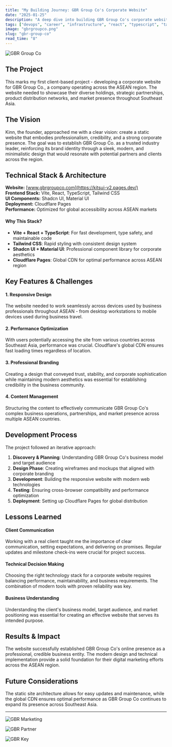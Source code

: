 ```yaml
---
title: "My Building Journey: GBR Group Co's Corporate Website"
date: "2025-01-25"
description: "A deep dive into building GBR Group Co's corporate website, covering the technical challenges, infrastructure decisions, and lessons learned from developing a modern business website."
tags: ["devops", "career", "infrastructure", "react", "typescript", "tailwind"]
image: "gbrgroupco.png"
slug: "gbr-group-co"
read_time: "8"
---
```


![GBR Group Co](/gbrgroupco.png)

## The Project

This marks my first client-based project - developing a corporate website for GBR Group Co., a company operating across the ASEAN region. The website needed to showcase their diverse holdings, strategic partnerships, product distribution networks, and market presence throughout Southeast Asia.

## The Vision

Kinn, the founder, approached me with a clear vision: create a static website that embodies professionalism, credibility, and a strong corporate presence. The goal was to establish GBR Group Co. as a trusted industry leader, reinforcing its brand identity through a sleek, modern, and minimalistic design that would resonate with potential partners and clients across the region.

## Technical Stack & Architecture

**Website:** [www.gbrgroupco.com](https://kitsui-v2.pages.dev/)  
**Frontend Stack:** Vite, React, TypeScript, Tailwind CSS  
**UI Components:** Shadcn UI, Material UI  
**Deployment:** Cloudflare Pages  
**Performance:** Optimized for global accessibility across ASEAN markets

#### Why This Stack?

- **Vite + React + TypeScript**: For fast development, type safety, and maintainable code
- **Tailwind CSS**: Rapid styling with consistent design system
- **Shadcn UI + Material UI**: Professional component library for corporate aesthetics
- **Cloudflare Pages**: Global CDN for optimal performance across ASEAN region

## Key Features & Challenges

#### 1. **Responsive Design**
The website needed to work seamlessly across devices used by business professionals throughout ASEAN - from desktop workstations to mobile devices used during business travel.

#### 2. **Performance Optimization**
With users potentially accessing the site from various countries across Southeast Asia, performance was crucial. Cloudflare's global CDN ensures fast loading times regardless of location.

#### 3. **Professional Branding**
Creating a design that conveyed trust, stability, and corporate sophistication while maintaining modern aesthetics was essential for establishing credibility in the business community.

#### 4. **Content Management**
Structuring the content to effectively communicate GBR Group Co's complex business operations, partnerships, and market presence across multiple ASEAN countries.

## Development Process

The project followed an iterative approach:
1. **Discovery & Planning**: Understanding GBR Group Co's business model and target audience
2. **Design Phase**: Creating wireframes and mockups that aligned with corporate branding
3. **Development**: Building the responsive website with modern web technologies
4. **Testing**: Ensuring cross-browser compatibility and performance optimization
5. **Deployment**: Setting up Cloudflare Pages for global distribution

## Lessons Learned

#### Client Communication
Working with a real client taught me the importance of clear communication, setting expectations, and delivering on promises. Regular updates and milestone check-ins were crucial for project success.

#### Technical Decision Making
Choosing the right technology stack for a corporate website requires balancing performance, maintainability, and business requirements. The combination of modern tools with proven reliability was key.

#### Business Understanding
Understanding the client's business model, target audience, and market positioning was essential for creating an effective website that serves its intended purpose.

## Results & Impact

The website successfully established GBR Group Co's online presence as a professional, credible business entity. The modern design and technical implementation provide a solid foundation for their digital marketing efforts across the ASEAN region.

## Future Considerations

The static site architecture allows for easy updates and maintenance, while the global CDN ensures optimal performance as GBR Group Co continues to expand its presence across Southeast Asia.

---

![GBR Marketing](/gbr-group-co/gbr-marketing.jpg)

![GBR Partner](/gbr-group-co/gbr-partner.jpg)

![GBR Key](/gbr-group-co/gbr-key.jpg)
